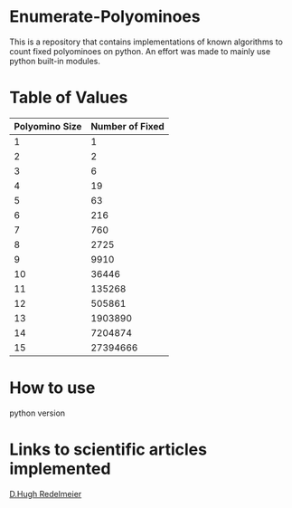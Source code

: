 # Enumerate-Polyominoes
This is a repository that contains implementations of known algorithms to count fixed polyominoes on python. An effort was made to mainly use python built-in modules.  

# Table of Values
| Polyomino Size   | Number of Fixed  |   
|---|---|
|  1 |  1 | 
|  2 |  2 | 
|  3 |  6 |
|  4 |  19 | 
|  5 |  63 | 
|  6 |  216 |
|  7 |  760 | 
|  8 |  2725 | 
|  9 |  9910 |
|  10 |  36446 | 
|  11 |  135268 | 
|  12 |  505861 |
|  13 |  1903890 | 
|  14 |  7204874 | 
|  15 |  27394666 |

# How to use
python
version
# Links to scientific articles implemented
<a href="https://www.sciencedirect.com/science/article/pii/0012365X81902375">D.Hugh Redelmeier</a>


